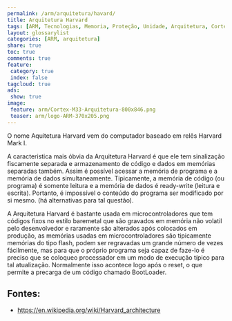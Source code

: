 ```yaml
---
permalink: /arm/arquitetura/havard/
title: Arquitetura Harvard
tags: [ARM, Tecnologias, Memoria, Proteção, Unidade, Arquitetura, Cortex-A, Cortex-R, Cortex-M, Harvard]
layout: glossarylist
categories: [ARM, arquitetura]
share: true  
toc: true
comments: true
feature:
 category: true
 index: false
tagcloud: true
ads:
 show: true
image:
 feature: arm/Cortex-M33-Arquitetura-800x846.png
 teaser: arm/logo-ARM-370x205.png
---
```


O nome Aquitetura Harvard vem do computador baseado em relês Harvard Mark I. 

<!--more-->

A caracteristica mais óbvia da Arquitetura Harvard é que ele tem sinalização fiscamente separada e armazenamento de código e dados em memórias separadas também. Assim é possível acessar a memória de programa e a memória de dados simultaneamente. Tipicamente, a memória de código (ou programa)  é somente leitura e a memória de dados é ready-write (leitura e escrita). Portanto, é impossível o conteúdo do programa ser modificado por si mesmo. (há alternativas para tal questão).

A Arquitetura Harvard é bastante usada em microcontroladores que tem códigos fixos no estilo baremetal que são gravados em memória não volatil pelo desenvolvedor e raramente são alterados após colocados em produção, as memórias usadas em microcontroladores são tipicamente memórias do tipo flash, podem ser regravadas um grande número de vezes fácilmente, mas para que o próprio programa seja capaz de faze-lo é preciso que se coloqueo processador em um modo de execução típico para tal atualização. Normalmente isso acontece logo após o reset, o que permite a precarga de um código chamado BootLoader.

## Fontes:

* https://en.wikipedia.org/wiki/Harvard_architecture
